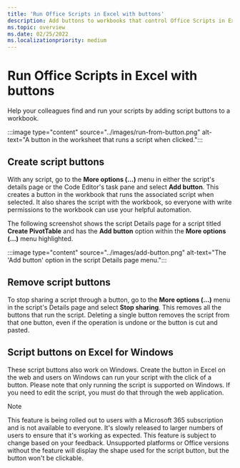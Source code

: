 ```yaml
---
title: 'Run Office Scripts in Excel with buttons'
description: Add buttons to workbooks that control Office Scripts in Excel.
ms.topic: overview
ms.date: 02/25/2022
ms.localizationpriority: medium
---
```


# Run Office Scripts in Excel with buttons

Help your colleagues find and run your scripts by adding script buttons to a workbook.

:::image type="content" source="../images/run-from-button.png" alt-text="A button in the worksheet that runs a script when clicked.":::

## Create script buttons

With any script, go to the **More options (…)** menu in either the script's details page or the Code Editor's task pane and select **Add button**. This creates a button in the workbook that runs the associated script when selected. It also shares the script with the workbook, so everyone with write permissions to the workbook can use your helpful automation.

The following screenshot shows the script Details page for a script titled **Create PivotTable** and has the **Add button** option within the **More options (…)** menu highlighted.

:::image type="content" source="../images/add-button.png" alt-text="The 'Add button' option in the script Details page menu.":::

## Remove script buttons

To stop sharing a script through a button, go to the **More options (…)** menu in the script's Details page and select **Stop sharing**. This removes all the buttons that run the script. Deleting a single button removes the script from that one button, even if the operation is undone or the button is cut and pasted.

## Script buttons on Excel for Windows

These script buttons also work on Windows. Create the button in Excel on the web and users on Windows can run your script with the click of a button. Please note that only running the script is supported on Windows. If you need to edit the script, you must do that through the web application.

> [!NOTE]
> This feature is being rolled out to users with a Microsoft 365 subscription and is not available to everyone. It's slowly released to larger numbers of users to ensure that it's working as expected. This feature is subject to change based on your feedback. Unsupported platforms or Office versions without the feature will display the shape used for the script button, but the button won't be clickable.
